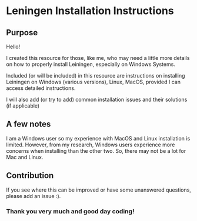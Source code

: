 # Leningen Installation Instructions

## Purpose ##

Hello! 

I created this resource for those, like me, who may need a little more details on how to properly install Leiningen, especially on Windows Systems.

Included (or will be included) in this resource are instructions on installing Leiningen on Windows (various versions), Linux, MacOS, provided I can access detailed instructions. 

I will also add (or try to add) common installation issues and their solutions (if applicable)

## A few notes ##

I am a Windows user so my experience with MacOS and Linux installation is limited. However, from my research, Windows users experience more concerns when installing than the other two. So, there may not be a lot for Mac and Linux.

## Contribution ##

If you see where this can be improved or have some unanswered questions, please add an issue :).

### Thank you very much and good day coding! ###
